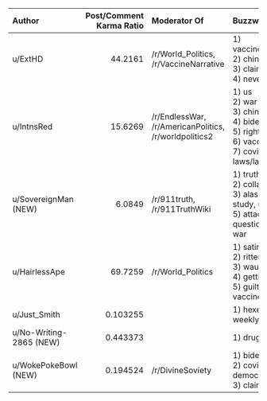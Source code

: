 | Author                  |   Post/Comment Karma Ratio | Moderator Of                                          | Buzzwords                                                                                                                                                                                                 |   Post Count |
|:------------------------|---------------------------:|:------------------------------------------------------|:----------------------------------------------------------------------------------------------------------------------------------------------------------------------------------------------------------|-------------:|
| u/ExtHD                 |                  44.2161   | /r/World_Politics, /r/VaccineNarrative                | 1) vaccines/vaccinations/vaccinating/vaccine<br />2) china, israel<br />3) claimed/claim/claims, iran, new<br />4) never, nuclear, talks                                                                  |           15 |
| u/IntnsRed              |                  15.6269   | /r/EndlessWar, /r/AmericanPolitics, /r/worldpolitics2 | 1) us<br />2) war<br />3) china, new<br />4) biden<br />5) right/rights<br />6) vaccine/vaccinating/vaccinate<br />7) covid, governments/government, laws/law, say/says, trump/trumped                    |            2 |
| u/SovereignMan (NEW)    |                   6.0849   | /r/911truth, /r/911TruthWiki                          | 1) truth<br />2) collapsed/collapse, report/reporters<br />3) alaska, families/family, september, study, university<br />5) attacks, deceptions/deception, questioning/questions, request/requesting, war |            2 |
| u/HairlessApe           |                  69.7259   | /r/World_Politics                                     | 1) satire<br />2) rittenhouse<br />3) waukesha<br />4) getting/get<br />5) guilty, media, people, vaccine/vaccinated/vaccinate                                                                            |            1 |
| u/Just_Smith            |                   0.103255 |                                                       | 1) hexenbrett, round, tenebrosa, terra, weekly                                                                                                                                                            |            1 |
| u/No-Writing-2865 (NEW) |                   0.443373 |                                                       | 1) drugs/drug/drugged, pop                                                                                                                                                                                |            1 |
| u/WokePokeBowl (NEW)    |                   0.194524 | /r/DivineSoviety                                      | 1) biden<br />2) covids/covid, democrats/democrat/democratic, science<br />3) claim/claims, disinformation, left, people                                                                                  |            1 |